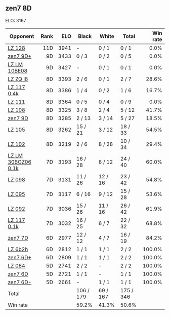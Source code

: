 ## zen7 8D ##

ELO: 3167

Opponent | Rank | ELO | Black | White | Total | Win rate
---------|-----:|----:|-------|-------|-------|-------:
[LZ 128](LZ%20128.md) | 11D | 3941 | - | 0 / 1 | 0 / 1 | 0.0%
[zen7 9D+](zen7%209D+.md) | 9D | 3433 | 0 / 3 | 0 / 2 | 0 / 5 | 0.0%
[LZ LM 10BE08](LZ%20LM%2010BE08.md) | 9D | 3427 | - | 0 / 1 | 0 / 1 | 0.0%
[LZ ZQ i8](LZ%20ZQ%20i8.md) | 8D | 3393 | 2 / 6 | 0 / 1 | 2 / 7 | 28.6%
[LZ 117 0.4k](LZ%20117%200.4k.md) | 8D | 3386 | 1 / 4 | 0 / 2 | 1 / 6 | 16.7%
[LZ 111](LZ%20111.md) | 8D | 3364 | 0 / 5 | 0 / 4 | 0 / 9 | 0.0%
[LZ 108](LZ%20108.md) | 8D | 3325 | 3 / 8 | 2 / 4 | 5 / 12 | 41.7%
[zen7 9D](zen7%209D.md) | 8D | 3285 | 2 / 13 | 3 / 14 | 5 / 27 | 18.5%
[LZ 105](LZ%20105.md) | 8D | 3262 | 15 / 21 | 3 / 12 | 18 / 33 | 54.5%
[LZ 102](LZ%20102.md) | 8D | 3219 | 2 / 6 | 8 / 28 | 10 / 34 | 29.4%
[LZ LM 30BOZ06 0.1k](LZ%20LM%2030BOZ06%200.1k.md) | 7D | 3193 | 16 / 28 | 8 / 12 | 24 / 40 | 60.0%
[LZ 098](LZ%20098.md) | 7D | 3131 | 11 / 26 | 12 / 16 | 23 / 42 | 54.8%
[LZ 095](LZ%20095.md) | 7D | 3117 | 6 / 16 | 9 / 12 | 15 / 28 | 53.6%
[LZ 092](LZ%20092.md) | 7D | 3036 | 15 / 26 | 11 / 16 | 26 / 42 | 61.9%
[LZ 117 0.1k](LZ%20117%200.1k.md) | 7D | 3032 | 16 / 25 | 6 / 7 | 22 / 32 | 68.8%
[zen7 7D](zen7%207D.md) | 6D | 2977 | 12 / 12 | 4 / 7 | 16 / 19 | 84.2%
[LZ 6b2h](LZ%206b2h.md) | 6D | 2812 | 1 / 1 | 1 / 1 | 2 / 2 | 100.0%
[zen7 6D+](zen7%206D+.md) | 6D | 2809 | 1 / 1 | 1 / 1 | 2 / 2 | 100.0%
[LZ 084](LZ%20084.md) | 5D | 2741 | 2 / 2 | - | 2 / 2 | 100.0%
[zen7 6D](zen7%206D.md) | 5D | 2721 | 1 / 1 | - | 1 / 1 | 100.0%
[zen7 6D-](zen7%206D-.md) | 5D | 2661 | - | 1 / 1 | 1 / 1 | 100.0%
Total | | | 106 / 179 | 69 / 167 | 175 / 346 | 
Win rate| | | 59.2% | 41.3% | 50.6% | 
